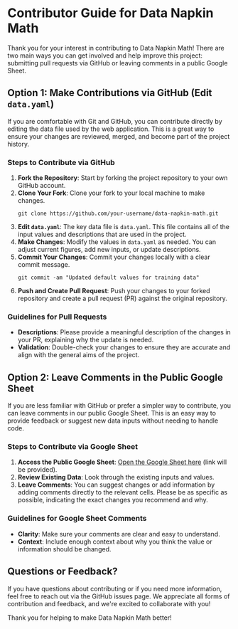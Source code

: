 # Contributor Guide for Data Napkin Math

Thank you for your interest in contributing to Data Napkin Math! There are two main ways you can get involved and help improve this project: submitting pull requests via GitHub or leaving comments in a public Google Sheet.

## Option 1: Make Contributions via GitHub (Edit `data.yaml`)

If you are comfortable with Git and GitHub, you can contribute directly by editing the data file used by the web application. This is a great way to ensure your changes are reviewed, merged, and become part of the project history.

### Steps to Contribute via GitHub

1. **Fork the Repository**: Start by forking the project repository to your own GitHub account.
2. **Clone Your Fork**: Clone your fork to your local machine to make changes.
   ```
   git clone https://github.com/your-username/data-napkin-math.git
   ```
3. **Edit `data.yaml`**: The key data file is `data.yaml`. This file contains all of the input values and descriptions that are used in the project.
4. **Make Changes**: Modify the values in `data.yaml` as needed. You can adjust current figures, add new inputs, or update descriptions.
5. **Commit Your Changes**: Commit your changes locally with a clear commit message.
   ```
   git commit -am "Updated default values for training data"
   ```
6. **Push and Create Pull Request**: Push your changes to your forked repository and create a pull request (PR) against the original repository.

### Guidelines for Pull Requests

- **Descriptions**: Please provide a meaningful description of the changes in your PR, explaining why the update is needed.
- **Validation**: Double-check your changes to ensure they are accurate and align with the general aims of the project.

## Option 2: Leave Comments in the Public Google Sheet

If you are less familiar with GitHub or prefer a simpler way to contribute, you can leave comments in our public Google Sheet. This is an easy way to provide feedback or suggest new data inputs without needing to handle code.

### Steps to Contribute via Google Sheet

1. **Access the Public Google Sheet**: [Open the Google Sheet here](#) (link will be provided).
2. **Review Existing Data**: Look through the existing inputs and values.
3. **Leave Comments**: You can suggest changes or add information by adding comments directly to the relevant cells. Please be as specific as possible, indicating the exact changes you recommend and why.

### Guidelines for Google Sheet Comments

- **Clarity**: Make sure your comments are clear and easy to understand.
- **Context**: Include enough context about why you think the value or information should be changed.

## Questions or Feedback?

If you have questions about contributing or if you need more information, feel free to reach out via the GitHub issues page. We appreciate all forms of contribution and feedback, and we're excited to collaborate with you!

Thank you for helping to make Data Napkin Math better!


